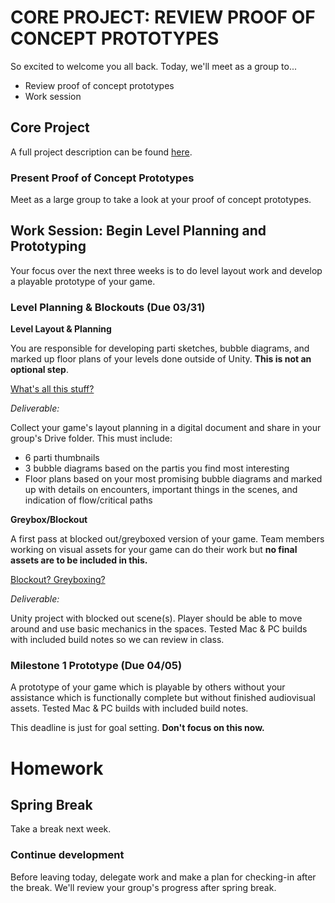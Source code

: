 # CORE PROJECT: REVIEW PROOF OF CONCEPT PROTOTYPES
So excited to welcome you all back. Today, we'll meet as a group to...
- Review proof of concept prototypes
- Work session

## Core Project

A full project description can be found [here](https://docs.google.com/document/d/1tDOYw7MyPxJZYdS6a-K1kuao_4ohD3uiCvcKuJpBMBE/edit?usp=sharing).

### Present Proof of Concept Prototypes
Meet as a large group to take a look at your proof of concept prototypes.

## Work Session: Begin Level Planning and Prototyping
Your focus over the next three weeks is to do level layout work and develop a playable prototype of your game.

### Level Planning & Blockouts (Due 03/31)

__Level Layout & Planning__

You are responsible for developing parti sketches, bubble diagrams, and marked up floor plans of your levels done outside of Unity. __This is not an optional step__.

[What's all this stuff?](https://docs.google.com/document/d/14Dg5UPLwQiIX4iHlQaLe4EajpjijYtQQzG-3eqzQKGQ/edit?usp=sharing)

_Deliverable:_

Collect your game's layout planning in a digital document and share in your group's Drive folder. This must include:
- 6 parti thumbnails
- 3 bubble diagrams based on the partis you find most interesting
- Floor plans based on your most promising bubble diagrams and marked up with details on encounters, important things in the scenes, and indication of flow/critical paths

__Greybox/Blockout__

A first pass at blocked out/greyboxed version of your game. Team members working on visual assets for your game can do their work but __no final assets are to be included in this.__ 

[Blockout? Greyboxing?](https://docs.google.com/document/d/1lrl1fs_mHaHkkeVBSfPLBjaAI7alU8d6-LYwviEZblU/edit?usp=sharing)

_Deliverable:_

Unity project with blocked out scene(s). Player should be able to move around and use basic mechanics in the spaces. Tested Mac & PC builds with included build notes so we can review in class.

### Milestone 1 Prototype (Due 04/05)
A prototype of your game which is playable by others without your assistance which is functionally complete but without finished audiovisual assets. Tested Mac & PC builds with included build notes.

This deadline is just for goal setting. __Don't focus on this now.__

# Homework

## Spring Break
Take a break next week.

### Continue development
Before leaving today, delegate work and make a plan for checking-in after the break. We'll review your group's progress after spring break.